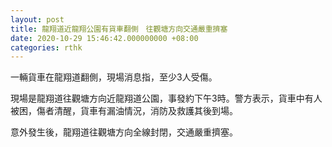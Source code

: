 ```yaml
---
layout: post
title: 龍翔道近龍翔公園有貨車翻側　往觀塘方向交通嚴重擠塞
date: 2020-10-29 15:46:42.000000000 +08:00
categories: rthk
---
```


一輛貨車在龍翔道翻側，現場消息指，至少3人受傷。

現場是龍翔道往觀塘方向近龍翔道公園，事發約下午3時。警方表示，貨車中有人被困，傷者清醒，貨車有漏油情況，消防及救護其後到場。

意外發生後，龍翔道往觀塘方向全線封閉，交通嚴重擠塞。
